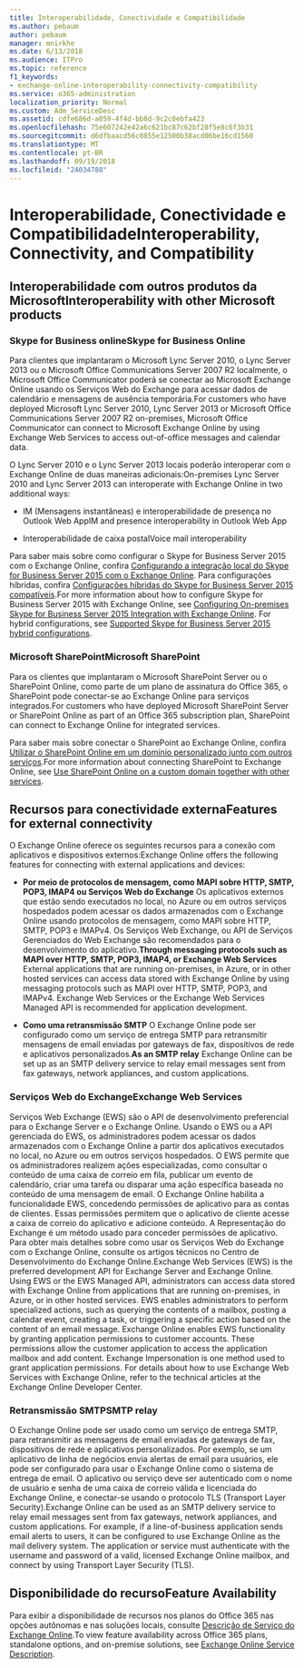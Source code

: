 ```yaml
---
title: Interoperabilidade, Conectividade e Compatibilidade
ms.author: pebaum
author: pebaum
manager: mnirkhe
ms.date: 6/13/2018
ms.audience: ITPro
ms.topic: reference
f1_keywords:
- exchange-online-interoperability-connectivity-compatibility
ms.service: o365-administration
localization_priority: Normal
ms.custom: Adm_ServiceDesc
ms.assetid: cdfe686d-a059-4f4d-bb8d-9c2c0ebfa423
ms.openlocfilehash: 75e607242e42a6c621bc87c62bf28f5e8c6f3b31
ms.sourcegitcommit: d6dfbaacd56c0855e12500b38acd06be16cd1560
ms.translationtype: MT
ms.contentlocale: pt-BR
ms.lasthandoff: 09/19/2018
ms.locfileid: "24034788"
---
```

# <a name="interoperability-connectivity-and-compatibility"></a><span data-ttu-id="755e1-102">Interoperabilidade, Conectividade e Compatibilidade</span><span class="sxs-lookup"><span data-stu-id="755e1-102">Interoperability, Connectivity, and Compatibility</span></span>

## <a name="interoperability-with-other-microsoft-products"></a><span data-ttu-id="755e1-103">Interoperabilidade com outros produtos da Microsoft</span><span class="sxs-lookup"><span data-stu-id="755e1-103">Interoperability with other Microsoft products</span></span>

### <a name="skype-for-business-online"></a><span data-ttu-id="755e1-104">Skype for Business online</span><span class="sxs-lookup"><span data-stu-id="755e1-104">Skype for Business Online</span></span>

<span data-ttu-id="755e1-105">Para clientes que implantaram o Microsoft Lync Server 2010, o Lync Server 2013 ou o Microsoft Office Communications Server 2007 R2 localmente, o Microsoft Office Communicator poderá se conectar ao Microsoft Exchange Online usando os Serviços Web do Exchange para acessar dados de calendário e mensagens de ausência temporária.</span><span class="sxs-lookup"><span data-stu-id="755e1-105">For customers who have deployed Microsoft Lync Server 2010, Lync Server 2013 or Microsoft Office Communications Server 2007 R2 on-premises, Microsoft Office Communicator can connect to Microsoft Exchange Online by using Exchange Web Services to access out-of-office messages and calendar data.</span></span>
  
<span data-ttu-id="755e1-106">O Lync Server 2010 e o Lync Server 2013 locais poderão interoperar com o Exchange Online de duas maneiras adicionais:</span><span class="sxs-lookup"><span data-stu-id="755e1-106">On-premises Lync Server 2010 and Lync Server 2013 can interoperate with Exchange Online in two additional ways:</span></span>
  
- <span data-ttu-id="755e1-107">IM (Mensagens instantâneas) e interoperabilidade de presença no Outlook Web App</span><span class="sxs-lookup"><span data-stu-id="755e1-107">IM and presence interoperability in Outlook Web App</span></span>
    
- <span data-ttu-id="755e1-108">Interoperabilidade de caixa postal</span><span class="sxs-lookup"><span data-stu-id="755e1-108">Voice mail interoperability</span></span>
    
<span data-ttu-id="755e1-p101">Para saber mais sobre como configurar o Skype for Business Server 2015 com o Exchange Online, confira [Configurando a integração local do Skype for Business Server 2015 com o Exchange Online](https://go.microsoft.com/fwlink/p/?LinkId=271804). Para configurações híbridas, confira [Configurações híbridas do Skype for Business Server 2015 compatíveis](https://go.microsoft.com/fwlink/?LinkID=513084).</span><span class="sxs-lookup"><span data-stu-id="755e1-p101">For more information about how to configure Skype for Business Server 2015 with Exchange Online, see [Configuring On-premises Skype for Business Server 2015 Integration with Exchange Online](https://go.microsoft.com/fwlink/p/?LinkId=271804). For hybrid configurations, see [Supported Skype for Business Server 2015 hybrid configurations](https://go.microsoft.com/fwlink/?LinkID=513084).</span></span>
  
### <a name="microsoft-sharepoint"></a><span data-ttu-id="755e1-111">Microsoft SharePoint</span><span class="sxs-lookup"><span data-stu-id="755e1-111">Microsoft SharePoint</span></span>

<span data-ttu-id="755e1-112">Para os clientes que implantaram o Microsoft SharePoint Server ou o SharePoint Online, como parte de um plano de assinatura do Office 365, o SharePoint pode conectar-se ao Exchange Online para serviços integrados.</span><span class="sxs-lookup"><span data-stu-id="755e1-112">For customers who have deployed Microsoft SharePoint Server or SharePoint Online as part of an Office 365 subscription plan, SharePoint can connect to Exchange Online for integrated services.</span></span>
  
<span data-ttu-id="755e1-113">Para saber mais sobre conectar o SharePoint ao Exchange Online, confira [Utilizar o SharePoint Online em um domínio personalizado junto com outros serviços](https://go.microsoft.com/fwlink/?LinkId=271805).</span><span class="sxs-lookup"><span data-stu-id="755e1-113">For more information about connecting SharePoint to Exchange Online, see [Use SharePoint Online on a custom domain together with other services](https://go.microsoft.com/fwlink/?LinkId=271805).</span></span>
  
## <a name="features-for-external-connectivity"></a><span data-ttu-id="755e1-114">Recursos para conectividade externa</span><span class="sxs-lookup"><span data-stu-id="755e1-114">Features for external connectivity</span></span>

<span data-ttu-id="755e1-115">O Exchange Online oferece os seguintes recursos para a conexão com aplicativos e dispositivos externos:</span><span class="sxs-lookup"><span data-stu-id="755e1-115">Exchange Online offers the following features for connecting with external applications and devices:</span></span>
  
- <span data-ttu-id="755e1-p102">**Por meio de protocolos de mensagem, como MAPI sobre HTTP, SMTP, POP3, IMAP4 ou Serviços Web do Exchange** Os aplicativos externos que estão sendo executados no local, no Azure ou em outros serviços hospedados podem acessar os dados armazenados com o Exchange Online usando protocolos de mensagem, como MAPI sobre HTTP, SMTP, POP3 e IMAPv4. Os Serviços Web Exchange, ou API de Serviços Gerenciados do Web Exchange são recomendados para o desenvolvimento do aplicativo.</span><span class="sxs-lookup"><span data-stu-id="755e1-p102">**Through messaging protocols such as MAPI over HTTP, SMTP, POP3, IMAP4, or Exchange Web Services** External applications that are running on-premises, in Azure, or in other hosted services can access data stored with Exchange Online by using messaging protocols such as MAPI over HTTP, SMTP, POP3, and IMAPv4. Exchange Web Services or the Exchange Web Services Managed API is recommended for application development.</span></span> 
    
- <span data-ttu-id="755e1-118">**Como uma retransmissão SMTP** O Exchange Online pode ser configurado como um serviço de entrega SMTP para retransmitir mensagens de email enviadas por gateways de fax, dispositivos de rede e aplicativos personalizados.</span><span class="sxs-lookup"><span data-stu-id="755e1-118">**As an SMTP relay** Exchange Online can be set up as an SMTP delivery service to relay email messages sent from fax gateways, network appliances, and custom applications.</span></span> 
    
### <a name="exchange-web-services"></a><span data-ttu-id="755e1-119">Serviços Web do Exchange</span><span class="sxs-lookup"><span data-stu-id="755e1-119">Exchange Web Services</span></span>

<span data-ttu-id="755e1-p103">Serviços Web Exchange (EWS) são o API de desenvolvimento preferencial para o Exchange Server e o Exchange Online. Usando o EWS ou a API gerenciada do EWS, os administradores podem acessar os dados armazenados com o Exchange Online a partir dos aplicativos executados no local, no Azure ou em outros serviços hospedados. O EWS permite que os administradores realizem ações especializadas, como consultar o conteúdo de uma caixa de correio em fila, publicar um evento de calendário, criar uma tarefa ou disparar uma ação específica baseada no conteúdo de uma mensagem de email. O Exchange Online habilita a funcionalidade EWS, concedendo permissões de aplicativo para as contas de clientes. Essas permissões permitem que o aplicativo de cliente acesse a caixa de correio do aplicativo e adicione conteúdo. A Representação do Exchange é um método usado para conceder permissões de aplicativo. Para obter mais detalhes sobre como usar os Serviços Web do Exchange com o Exchange Online, consulte os artigos técnicos no Centro de Desenvolvimento do Exchange Online.</span><span class="sxs-lookup"><span data-stu-id="755e1-p103">Exchange Web Services (EWS) is the preferred development API for Exchange Server and Exchange Online. Using EWS or the EWS Managed API, administrators can access data stored with Exchange Online from applications that are running on-premises, in Azure, or in other hosted services. EWS enables administrators to perform specialized actions, such as querying the contents of a mailbox, posting a calendar event, creating a task, or triggering a specific action based on the content of an email message. Exchange Online enables EWS functionality by granting application permissions to customer accounts. These permissions allow the customer application to access the application mailbox and add content. Exchange Impersonation is one method used to grant application permissions. For details about how to use Exchange Web Services with Exchange Online, refer to the technical articles at the Exchange Online Developer Center.</span></span>
  
### <a name="smtp-relay"></a><span data-ttu-id="755e1-127">Retransmissão SMTP</span><span class="sxs-lookup"><span data-stu-id="755e1-127">SMTP relay</span></span>

<span data-ttu-id="755e1-p104">O Exchange Online pode ser usado como um serviço de entrega SMTP, para retransmitir as mensagens de email enviadas de gateways de fax, dispositivos de rede e aplicativos personalizados. Por exemplo, se um aplicativo de linha de negócios envia alertas de email para usuários, ele pode ser configurado para usar o Exchange Online como o sistema de entrega de email. O aplicativo ou serviço deve ser autenticado com o nome de usuário e senha de uma caixa de correio válida e licenciada do Exchange Online, e conectar-se usando o protocolo TLS (Transport Layer Security).</span><span class="sxs-lookup"><span data-stu-id="755e1-p104">Exchange Online can be used as an SMTP delivery service to relay email messages sent from fax gateways, network appliances, and custom applications. For example, if a line-of-business application sends email alerts to users, it can be configured to use Exchange Online as the mail delivery system. The application or service must authenticate with the username and password of a valid, licensed Exchange Online mailbox, and connect by using Transport Layer Security (TLS).</span></span>
  
## <a name="feature-availability"></a><span data-ttu-id="755e1-131">Disponibilidade do recurso</span><span class="sxs-lookup"><span data-stu-id="755e1-131">Feature Availability</span></span>

<span data-ttu-id="755e1-132">Para exibir a disponibilidade de recursos nos planos do Office 365 nas opções autônomas e nas soluções locais, consulte [Descrição de Serviço do Exchange Online](exchange-online-service-description.md).</span><span class="sxs-lookup"><span data-stu-id="755e1-132">To view feature availability across Office 365 plans, standalone options, and on-premise solutions, see [Exchange Online Service Description](exchange-online-service-description.md).</span></span>
  

